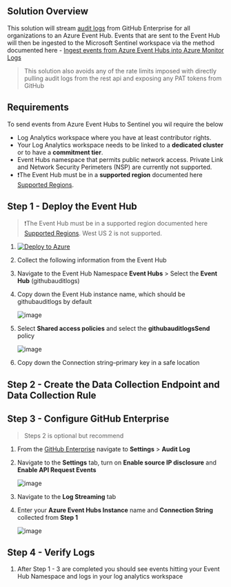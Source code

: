 
## Solution Overview
This solution will stream [audit logs](https://docs.github.com/en/enterprise-cloud@latest/admin/monitoring-activity-in-your-enterprise/reviewing-audit-logs-for-your-enterprise/about-the-audit-log-for-your-enterprise) from GitHub Enterprise for all organizations to an Azure Event Hub. Events that are sent to the Event Hub will then be ingested to the Microsoft Sentinel workspace via the method documented here - [Ingest events from Azure Event Hubs into Azure Monitor Logs](https://learn.microsoft.com/en-us/azure/azure-monitor/logs/ingest-logs-event-hub)

> This solution also avoids any of the rate limits imposed with directly pulling audit logs from the rest api and exposing any PAT tokens from GitHub

## Requirements
To send events from Azure Event Hubs to Sentinel you wil require the below

- Log Analytics workspace where you have at least contributor rights.
- Your Log Analytics workspace needs to be linked to a **dedicated cluster** or to have a **commitment tier**.
- Event Hubs namespace that permits public network access. Private Link and Network Security Perimeters (NSP) are currently not supported.
- ❗The Event Hub must be in a **supported region** documented here [Supported Regions](https://learn.microsoft.com/en-us/azure/azure-monitor/logs/ingest-logs-event-hub#supported-regions). 

## Step 1 - Deploy the Event Hub
> ❗The Event Hub must be in a supported region documented here [Supported Regions](https://learn.microsoft.com/en-us/azure/azure-monitor/logs/ingest-logs-event-hub#supported-regions). West US 2 is not supported.

1. [![Deploy to Azure](https://aka.ms/deploytoazurebutton)](https://portal.azure.com/#create/Microsoft.Template/uri/https%3A%2F%2Fraw.githubusercontent.com%2Fseanstark%2Fsentinel-tools%2Fmain%2Fdataconnectors%2FGitHubAuditLogs%2Feventhub.json)

2. Collect the following information from the Event Hub
3. Navigate to the Event Hub Namespace **Event Hubs** > Select the **Event Hub** (githubauditlogs)
4. Copy down the Event Hub instance name, which should be githubauditlogs by default
   
   ![image](https://github.com/seanstark/sentinel-tools/assets/84108246/316fe9bd-605c-4c87-a62c-9021996587b6)

6. Select **Shared access policies** and select the **githubauditlogsSend** policy
   
   ![image](https://github.com/seanstark/sentinel-tools/assets/84108246/b283f50f-c2e2-44d9-b26c-58c606791579)

8. Copy down the Connection string–primary key in a safe location

## Step 2 - Create the Data Collection Endpoint and Data Collection Rule


## Step 3 - Configure GitHub Enterprise
> Steps 2 is optional but recommend

1. From the [GitHub Enterprise](https://github.com/enterprises) navigate to **Settings** > **Audit Log**
2. Navigate to the **Settings** tab, turn on **Enable source IP disclosure** and **Enable API Request Events**
   
   ![image](https://github.com/seanstark/sentinel-tools/assets/84108246/a5c4d65a-67a6-4c69-9f61-1ae04b2f3a1b)

4. Navigate to the **Log Streaming** tab
5. Enter your **Azure Event Hubs Instance** name and **Connection String** collected from **Step 1**
   
   ![image](https://github.com/seanstark/sentinel-tools/assets/84108246/6d2a63d3-bfa1-4824-826d-7053648ff9bc)

## Step 4 - Verify Logs
1. After Step 1 - 3 are completed you should see events hitting your Event Hub Namespace and logs in your log analytics workspace
